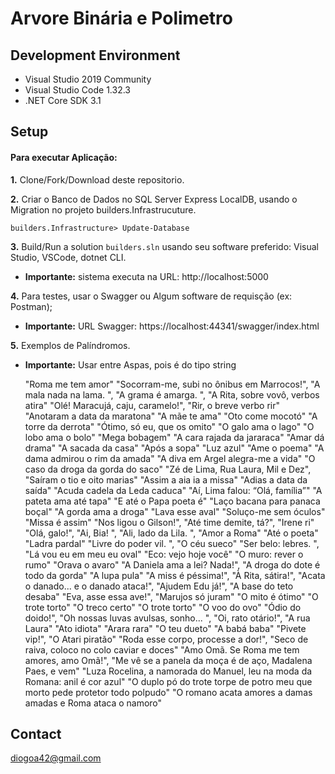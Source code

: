 # Arvore Binária e Polimetro 
 
## Development Environment
- Visual Studio 2019 Community
- Visual Studio Code 1.32.3 
- .NET Core SDK 3.1 

## Setup

#### Para executar Aplicação:

**1.** Clone/Fork/Download deste repositorio.

**2.** Criar o Banco de Dados no SQL Server Express LocalDB, usando o Migration no projeto builders.Infrastrucuture.
<pre><code>builders.Infrastructure> Update-Database</code></pre>

**3.** Build/Run a solution `builders.sln` usando seu software preferido: Visual Studio,  VSCode, dotnet CLI.
  - **Importante:** sistema executa na URL: http://localhost:5000

**4.** Para testes, usar o Swagger ou Algum software de requisção (ex: Postman);
  - **Importante:** URL Swagger: https://localhost:44341/swagger/index.html

**5.** Exemplos de Palíndromos.
- **Importante:** Usar entre Aspas, pois é do tipo string


    "Roma me tem amor"
    "Socorram-me, subi no ônibus em Marrocos!",
    "A mala nada na lama. ",
    "A grama é amarga. ",
    "A Rita, sobre vovô, verbos atira"
    "Olé! Maracujá, caju, caramelo!",
    "Rir, o breve verbo rir"
    "Anotaram a data da maratona"
    "A mãe te ama"
    "Oto come mocotó"
    "A torre da derrota"
    "Ótimo, só eu, que os omito"
    "O galo ama o lago"
    "O lobo ama o bolo"
    "Mega bobagem"
    "A cara rajada da jararaca"
    "Amar dá drama"
    "A sacada da casa"
    "Após a sopa"
    "Luz azul"
    "Ame o poema"
    "A dama admirou o rim da amada"
    "A diva em Argel alegra-me a vida"
    "O caso da droga da gorda do saco"
    "Zé de Lima, Rua Laura, Mil e Dez",
    "Saíram o tio e oito marias"
    "Assim a aia ia a missa"
    "Adias a data da saída"
    "Acuda cadela da Leda caduca"
    "Aí, Lima falou: “Olá, família”"
    "A pateta ama até tapa"
    "E até o Papa poeta é"
    "Laço bacana para panaca boçal"
    "A gorda ama a droga"
    "Lava esse aval"
    "Soluço-me sem óculos"
    "Missa é assim"
    "Nos ligou o Gilson!",
    "Até time demite, tá?",
    "Irene ri"
    "Olá, galo!",
    "Ai, Bia! ",
    "Ali, lado da Lila.  ",
    "Amor a Roma"
    "Até o poeta"
    "Ladra pardal"
    "Livre do poder vil. ",
    "O céu sueco"
    "Ser belo: lebres. ",
    "Lá vou eu em meu eu oval"
    "Eco: vejo hoje você"
    "O muro: rever o rumo"
    "Orava o avaro"
    "A Daniela ama a lei? Nada!",
    "A droga do dote é todo da gorda"
    "A lupa pula"
    "A miss é péssima!",
    "À Rita, sátira!",
    "Acata o danado... e o danado ataca!",
    "Ajudem Edu já!",
    "A base do teto desaba"
    "Eva, asse essa ave!",
    "Marujos só juram"
    "O mito é ótimo"
    "O trote torto"
    "O treco certo"
    "O trote torto"
    "O voo do ovo"
    "Ódio do doido!",
    "Oh nossas luvas avulsas, sonho... ",
    "Oi, rato otário!",
    "A rua Laura"
    "Ato idiota"
    "Arara rara"
    "O teu dueto"
    "A babá baba"
    "Pivete vip!",
    "O Atari piratão"
    "Roda esse corpo, processe a dor!",
    "Seco de raiva, coloco no colo caviar e doces"
    "Amo Omã. Se Roma me tem amores, amo Omã!",
    "Me vê se a panela da moça é de aço, Madalena Paes, e vem"
    "Luza Rocelina, a namorada do Manuel, leu na moda da Romana: anil é cor azul"
    "O duplo pó do trote torpe de potro meu que morto pede protetor todo polpudo"
    "O romano acata amores a damas amadas e Roma ataca o namoro"
  
## Contact
diogoa42@gmail.com
 

